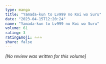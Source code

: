 ```yaml
---
type: manga
title: "Yamada-kun to Lv999 no Koi wo Suru"
date: "2023-04-15T12:20:24"
name: "Yamada-kun to Lv999 no Koi wo Suru"
volume: 61
rating: 3
ratingEmoji: ⭐️⭐️⭐️
share: false
---
```


*[No review was written for this volume]*
